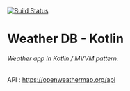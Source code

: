 [![Build Status](https://travis-ci.com/AntoineBret/WeatherDBK.svg?branch=master)](https://api.travis-ci.org/AntoineBret/WeatherDBK)

# Weather DB - Kotlin

###### Weather app in Kotlin / MVVM pattern.

API : https://openweathermap.org/api   




